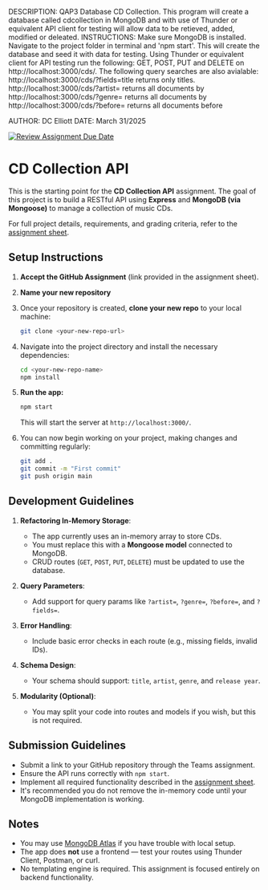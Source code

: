 
DESCRIPTION: QAP3 Database CD Collection. This program will create a database called cdcollection
             in MongoDB and with use of Thunder or equivalent API client for testing will allow data to be retieved, added, modified or deleated. 
             INSTRUCTIONS: 
             Make sure MongoDB is installed.
             Navigate to the project folder in terminal and 'npm start'.
             This will create the database and seed it with data for testing.
             Using Thunder or equivalent client for API testing run the following:
             GET, POST, PUT and DELETE on http://localhost:3000/cds/. 
             The following query searches are also avialable: 
             http://localhost:3000/cds/?fields=title returns only titles.
             http://localhost:3000/cds/?artist=<artist> returns all documents by <artist>
             http://localhost:3000/cds/?genre=<genre> returns all documents by <genre>
             http://localhost:3000/cds/?before=<year> returns all documents before <year>


AUTHOR: DC Elliott
DATE: March 31/2025



[![Review Assignment Due Date](https://classroom.github.com/assets/deadline-readme-button-22041afd0340ce965d47ae6ef1cefeee28c7c493a6346c4f15d667ab976d596c.svg)](https://classroom.github.com/a/2hKZBdAv)
# CD Collection API

This is the starting point for the **CD Collection API** assignment. The goal of this project is to build a RESTful API using **Express** and **MongoDB (via Mongoose)** to manage a collection of music CDs.

For full project details, requirements, and grading criteria, refer to the [assignment sheet](https://menglishca.github.io/keyin-course-notes/databases/qaps/qap-3/).

## Setup Instructions

1. **Accept the GitHub Assignment** (link provided in the assignment sheet).

1. **Name your new repository**

1. Once your repository is created, **clone your new repo** to your local machine:
    ```bash
    git clone <your-new-repo-url>
    ```

1. Navigate into the project directory and install the necessary dependencies:
    ```bash
    cd <your-new-repo-name>
    npm install
    ```

1. **Run the app:**
    ```bash
    npm start
    ```
    This will start the server at `http://localhost:3000/`.

1. You can now begin working on your project, making changes and committing regularly:
    ```bash
    git add .
    git commit -m "First commit"
    git push origin main
    ```


## Development Guidelines

1. **Refactoring In-Memory Storage**:
   - The app currently uses an in-memory array to store CDs.
   - You must replace this with a **Mongoose model** connected to MongoDB.
   - CRUD routes (`GET`, `POST`, `PUT`, `DELETE`) must be updated to use the database.

2. **Query Parameters**:
   - Add support for query params like `?artist=`, `?genre=`, `?before=`, and `?fields=`.

3. **Error Handling**:
   - Include basic error checks in each route (e.g., missing fields, invalid IDs).

4. **Schema Design**:
   - Your schema should support: `title`, `artist`, `genre`, and `release year`.

5. **Modularity (Optional)**:
   - You may split your code into routes and models if you wish, but this is not required.

## Submission Guidelines
- Submit a link to your GitHub repository through the Teams assignment.
- Ensure the API runs correctly with `npm start`.
- Implement all required functionality described in the [assignment sheet](https://menglishca.github.io/keyin-course-notes/databases/qaps/qap-3/).
- It's recommended you do not remove the in-memory code until your MongoDB implementation is working.

## Notes
- You may use [MongoDB Atlas](https://www.mongodb.com/atlas/database) if you have trouble with local setup.
- The app does **not** use a frontend — test your routes using Thunder Client, Postman, or curl.
- No templating engine is required. This assignment is focused entirely on backend functionality.
